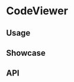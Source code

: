 # CodeViewer

<wc-doc-header selector="wc-code-viewer"></wc-doc-header>

## Usage

## Showcase

<wc-doc-showcase selector="wc-code-viewer">
  <showcase-preview>
    <wc-code-viewer>
    </wc-code-viewer>
  </showcase-preview>
</wc-doc-showcase>

## API

<wc-doc-props selector="wc-code-viewer"></wc-doc-props>
